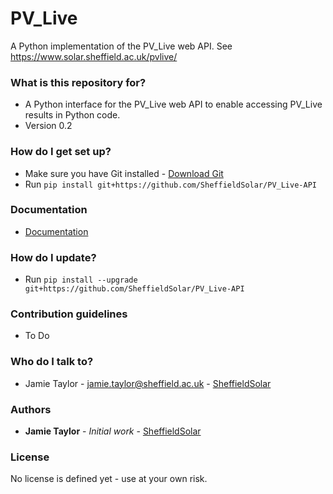 # PV_Live
A Python implementation of the PV_Live web API. See https://www.solar.sheffield.ac.uk/pvlive/

### What is this repository for? ###

* A Python interface for the PV_Live web API to enable accessing PV_Live results in Python code.
* Version 0.2

### How do I get set up? ###

* Make sure you have Git installed - [Download Git](https://git-scm.com/downloads)
* Run `pip install git+https://github.com/SheffieldSolar/PV_Live-API`

### Documentation ###

* [Documentation](https://sheffieldsolar.github.io/PV_Live-API/)

### How do I update? ###

* Run `pip install --upgrade git+https://github.com/SheffieldSolar/PV_Live-API`

### Contribution guidelines ###

* To Do

### Who do I talk to? ###

* Jamie Taylor - [jamie.taylor@sheffield.ac.uk](mailto:jamie.taylor@sheffield.ac.uk "Email Jamie") - [SheffieldSolar](https://github.com/SheffieldSolar)

### Authors ###

* **Jamie Taylor** - *Initial work* - [SheffieldSolar](https://github.com/SheffieldSolar)

### License ###

No license is defined yet - use at your own risk.
